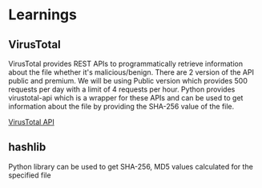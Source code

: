 # Learnings

## VirusTotal
VirusTotal provides REST APIs to programmatically retrieve information about the file whether it's malicious/benign. There are 2 version of the API
public and premium. We will be using Public version which provides 500 requests per day with a limit of 4 requests per hour. 
Python provides virustotal-api which is a wrapper for these APIs and can be used to get information about the file by providing the SHA-256 value of the file.

[VirusTotal API](https://developers.virustotal.com/reference#getting-started "VirusTotal API")

## hashlib 
Python library can be used to get SHA-256, MD5 values calculated for the specified file


